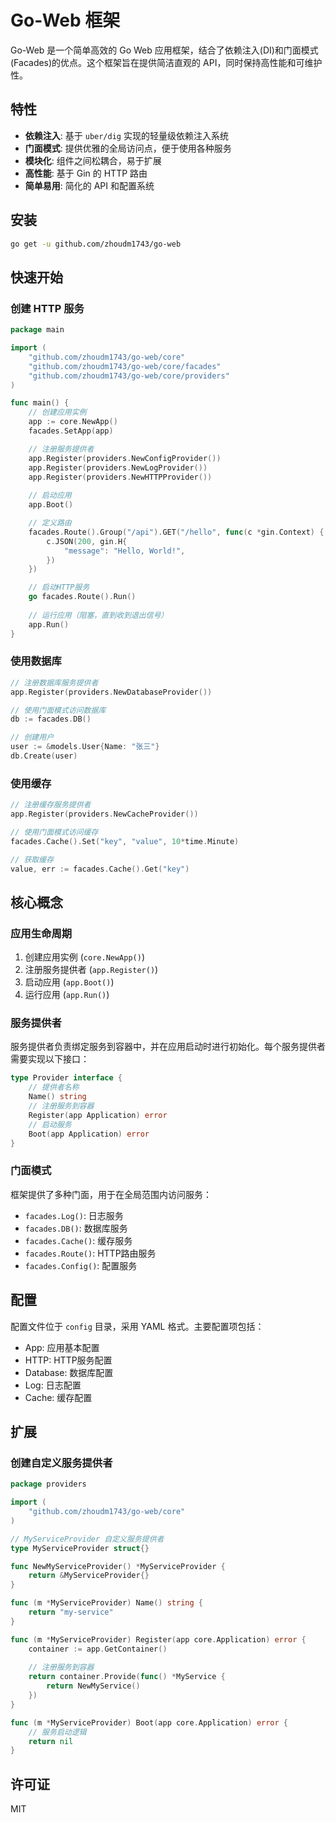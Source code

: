 # Go-Web 框架

Go-Web 是一个简单高效的 Go Web 应用框架，结合了依赖注入(DI)和门面模式(Facades)的优点。这个框架旨在提供简洁直观的 API，同时保持高性能和可维护性。

## 特性

- **依赖注入**: 基于 `uber/dig` 实现的轻量级依赖注入系统
- **门面模式**: 提供优雅的全局访问点，便于使用各种服务
- **模块化**: 组件之间松耦合，易于扩展
- **高性能**: 基于 Gin 的 HTTP 路由
- **简单易用**: 简化的 API 和配置系统

## 安装

```bash
go get -u github.com/zhoudm1743/go-web
```

## 快速开始

### 创建 HTTP 服务

```go
package main

import (
	"github.com/zhoudm1743/go-web/core"
	"github.com/zhoudm1743/go-web/core/facades"
	"github.com/zhoudm1743/go-web/core/providers"
)

func main() {
	// 创建应用实例
	app := core.NewApp()
	facades.SetApp(app)

	// 注册服务提供者
	app.Register(providers.NewConfigProvider())
	app.Register(providers.NewLogProvider())
	app.Register(providers.NewHTTPProvider())
	
	// 启动应用
	app.Boot()

	// 定义路由
	facades.Route().Group("/api").GET("/hello", func(c *gin.Context) {
		c.JSON(200, gin.H{
			"message": "Hello, World!",
		})
	})

	// 启动HTTP服务
	go facades.Route().Run()
	
	// 运行应用（阻塞，直到收到退出信号）
	app.Run()
}
```

### 使用数据库

```go
// 注册数据库服务提供者
app.Register(providers.NewDatabaseProvider())

// 使用门面模式访问数据库
db := facades.DB()

// 创建用户
user := &models.User{Name: "张三"}
db.Create(user)
```

### 使用缓存

```go
// 注册缓存服务提供者
app.Register(providers.NewCacheProvider())

// 使用门面模式访问缓存
facades.Cache().Set("key", "value", 10*time.Minute)

// 获取缓存
value, err := facades.Cache().Get("key")
```

## 核心概念

### 应用生命周期

1. 创建应用实例 (`core.NewApp()`)
2. 注册服务提供者 (`app.Register()`)
3. 启动应用 (`app.Boot()`)
4. 运行应用 (`app.Run()`)

### 服务提供者

服务提供者负责绑定服务到容器中，并在应用启动时进行初始化。每个服务提供者需要实现以下接口：

```go
type Provider interface {
	// 提供者名称
	Name() string
	// 注册服务到容器
	Register(app Application) error
	// 启动服务
	Boot(app Application) error
}
```

### 门面模式

框架提供了多种门面，用于在全局范围内访问服务：

- `facades.Log()`: 日志服务
- `facades.DB()`: 数据库服务
- `facades.Cache()`: 缓存服务
- `facades.Route()`: HTTP路由服务
- `facades.Config()`: 配置服务

## 配置

配置文件位于 `config` 目录，采用 YAML 格式。主要配置项包括：

- App: 应用基本配置
- HTTP: HTTP服务配置
- Database: 数据库配置
- Log: 日志配置
- Cache: 缓存配置

## 扩展

### 创建自定义服务提供者

```go
package providers

import (
	"github.com/zhoudm1743/go-web/core"
)

// MyServiceProvider 自定义服务提供者
type MyServiceProvider struct{}

func NewMyServiceProvider() *MyServiceProvider {
	return &MyServiceProvider{}
}

func (m *MyServiceProvider) Name() string {
	return "my-service"
}

func (m *MyServiceProvider) Register(app core.Application) error {
	container := app.GetContainer()
	
	// 注册服务到容器
	return container.Provide(func() *MyService {
		return NewMyService()
	})
}

func (m *MyServiceProvider) Boot(app core.Application) error {
	// 服务启动逻辑
	return nil
}
```

## 许可证

MIT 